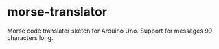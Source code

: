 # morse-translator
Morse code translator sketch for Arduino Uno. Support for messages 99 characters long.
